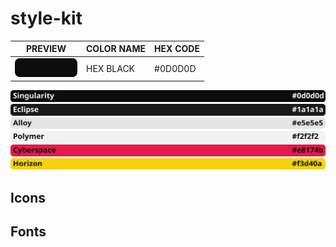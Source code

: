 # style-kit

|PREVIEW|COLOR NAME|HEX CODE|
|---|---|---|
|![black](./png/colors/black.png)|HEX BLACK|#0D0D0D|

![Singularity #0d0d0d](./svg/colors/singularity_color.svg)
![Eclipse #1a1a1a](./svg/colors/eclipse_color.svg)
![Alloy #e5e5e5](./svg/colors/alloy_color.svg)
![Polymer #f2f2f2](./svg/colors/polymer_color.svg)
![Cyberpsace #e8174b](./svg/colors/cyberspace_color.svg)
![Horizon #f3d40a](./svg/colors/horizon_color.svg)

## Icons

## Fonts
